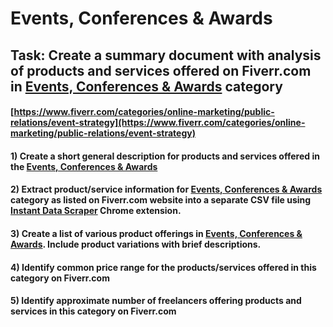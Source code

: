 # Events, Conferences & Awards
## Task: Create a summary document with analysis of products and services offered on Fiverr.com in [Events, Conferences & Awards](https://www.fiverr.com/categories/online-marketing/public-relations/event-strategy) category
#### [https://www.fiverr.com/categories/online-marketing/public-relations/event-strategy](https://www.fiverr.com/categories/online-marketing/public-relations/event-strategy)
#### 1) Create a short general description for products and services offered in the [Events, Conferences & Awards](https://www.fiverr.com/categories/online-marketing/public-relations/event-strategy)
#### 2) Extract product/service information for [Events, Conferences & Awards](https://www.fiverr.com/categories/online-marketing/public-relations/event-strategy) category as listed on Fiverr.com website into a separate CSV file using [Instant Data Scraper](https://chrome.google.com/webstore/detail/instant-data-scraper/ofaokhiedipichpaobibbnahnkdoiiah) Chrome extension.
#### 3) Create a list of various product offerings in [Events, Conferences & Awards](https://www.fiverr.com/categories/online-marketing/public-relations/event-strategy). Include product variations with brief descriptions.
#### 4) Identify common price range for the products/services offered in this category on Fiverr.com
#### 5) Identify approximate number of freelancers offering products and services in this category on Fiverr.com
